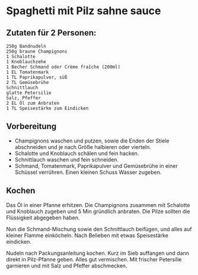 # Spaghetti mit Pilz sahne sauce

## Zutaten für 2 Personen:

```
250g Bandnudeln
250g braune Champignons
1 Schalotte
1 Knoblauchzehe
1 Becher Schmand oder Crème fraîche (200ml)
1 EL Tomatenmark
1 TL Paprikapulver, süß
2 TL Gemüsebrühe
Schnittlauch
glatte Petersilie
Salz, Pfeffer
2 EL Öl zum Anbraten
1 TL Speisestärke zum Eindicken
```

## Vorbereitung

- Champignons waschen und putzen, sowie die Enden der Stiele abschneiden und je nach Größe halbieren oder vierteln.
- Schalotte und Knoblauch schälen und fein hacken.
- Schnittlauch waschen und fein schneiden.
- Schmand, Tomatenmark, Paprikapulver und Gemüsebrühe in einer Schüssel verrühren.
    Einen kleinen Schuss Wasser zugeben.

## Kochen

Das Öl in einer Pfanne erhitzen.
Die Champignons zusammen mit Schalotte und Knoblauch zugeben und 5 Min gründlich anbraten.
Die Pilze sollten die Flüssigkeit abgegeben haben.

Nun die Schmand-Mischung sowie den Schnittlauch beifügen, und alles auf kleiner Flamme einköcheln.
Nach Belieben mit etwas Speisestärke eindicken.

Nudeln nach Packungsanleitung kochen.
Kurz im Sieb auffangen und dann direkt in Pilz-Pfanne geben.
Alles gut vermischen.
Mit frischer Petersilie garnieren und mit Salz und Pfeffer abschmecken.
